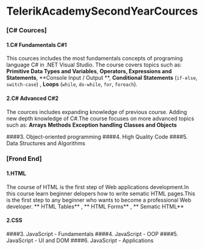 # TelerikAcademySecondYearCources

### [C# Cources]

#### 1.C# Fundamentals C#1
This cources includes the most fundamentals concepts of programing language C# in .NET Visual Studio. The course covers topics such as: **Primitive Data Types and Variables**, **Operators, Expressions and Statements**, **Console Input / Output **, **Conditional Statements**  (`if-else`, `switch-case`) , **Loops** (`while`, `do-while`, `for`, `foreach`).

#### 2.C# Advanced C#2
The cources includes expanding knowledge of previous course. Adding new depth knowledge of C#.The course focuses on more advanced topics such as:
**Arrays**
**Methods** 
**Exception handling** 
**Classes and Objects**

####3. Object-oriented programming
####4. High Quality Code
####5. Data Structures and Algorithms

### [Frond End]

#### 1.HTML
The course of HTML is the first step of Web applications development.In this course learn beginner delopers how to write sematic HTML pages.This is the first step to any beginner who wants to become a professional  Web developer. ** HTML Tables** , ** HTML Forms** , ** Sematic HTML**

#### 2.CSS


####3. JavaScript - Fundamentals
####4. JavaScript - OOP
####5. JavaScript - UI and DOM
####6. JavaScript - Applications


